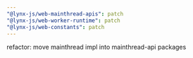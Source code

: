 ```yaml
---
"@lynx-js/web-mainthread-apis": patch
"@lynx-js/web-worker-runtime": patch
"@lynx-js/web-constants": patch
---
```


refactor: move mainthread impl into mainthread-api packages
